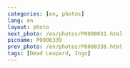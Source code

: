 ```yaml
---
categories: [en, photos]
lang: en
layout: photo
next_photo: /en/photos/P0000031.html
picname: P0000339
prev_photo: /en/photos/P0000338.html
tags: [Dead Leopard, Ingo]
---
```

